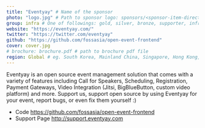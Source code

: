 ```yaml
---
title: "Eventyay" # Name of the sponsor
photo: "logo.jpg" # Path to sponsor logo: sponsors/<sponsor-item-directory>/logo.png
group: infra # One of followings: gold, silver, bronze, supporter, infra, record, videoi18n, swag, partner
website: "https://eventyay.com/"
twitter: "https://twitter.com/eventyay"
github: "https://github.com/fossasia/open-event-frontend"
cover: cover.jpg
# brochure: brochure.pdf # path to brochure pdf file
region: Global # eg. South Korea, Mainland China, Singapore, Hong Kong, Taiwan ...
---
```


Eventyay is an open source event management solution that comes with a variety of features including Call for Speakers, Scheduling, Registration, Payment Gateways, Video Integration (Jitsi, BigBlueButton, custom video platform) and more. Support us, support open source by using Eventyay for your event, report bugs, or even fix them yourself :)

 - Code https://github.com/fossasia/open-event-frontend
 - Support Page http://support.eventyay.com